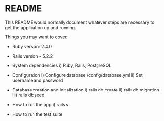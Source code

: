 # README

This README would normally document whatever steps are necessary to get the
application up and running.

Things you may want to cover:

* Ruby version: 2.4.0

* Rails version - 5.2.2

* System dependencies
  i) Ruby, Rails, PostgreSQL

* Configuration
  i) Configure database /config/database.yml
  ii) Set username and password

* Database creation and initialization
  i) rails db:create
  ii) rails db:migration
  iii) rails db:seed

* How to run the app
  i) rails s

* How to run the test suite
